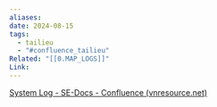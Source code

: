 ```yaml
---
aliases: 
date: 2024-08-15
tags:
  - tailieu
  - "#confluence_tailieu"
Related: "[[0.MAP_LOGS]]"
Link:
---
```

[System Log - SE-Docs - Confluence (vnresource.net)](https://confluence.vnresource.net:18001/display/SED/System+Log)